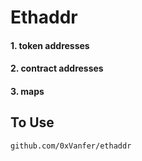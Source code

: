 # Ethaddr

#### 1. token addresses

#### 2. contract addresses

#### 3. maps

## To Use

```bash
github.com/0xVanfer/ethaddr
```
